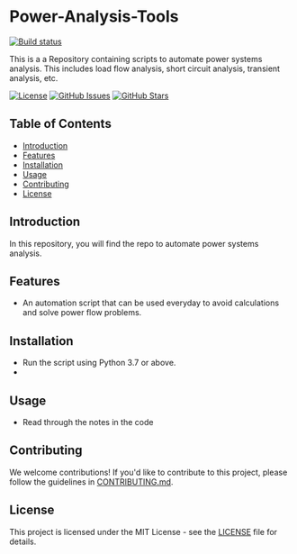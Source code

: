 # Power-Analysis-Tools
[![Build status](https://ci.appveyor.com/api/projects/status/yc3leb1t5t6ue01i?svg=true)]()

This is a a Repository containing scripts to automate power systems analysis. This includes load flow analysis, short circuit analysis, transient analysis, etc.

[![License](https://img.shields.io/badge/License-GNU%20GPL-blue.svg)](https://opensource.org/licenses/MIT)
[![GitHub Issues](https://img.shields.io/github/issues/VoarL/Power-Analysis-Tools.svg)](https://github.com/VoarL/Power-Analysis-Tools/issues)
[![GitHub Stars](https://img.shields.io/github/stars/VoarL/Power-Analysis-Tools.svg)](https://github.com/VoarL/Power-Analysis-Tools/stargazers)

## Table of Contents

- [Introduction](#introduction)
- [Features](#features)
- [Installation](#installation)
- [Usage](#usage)
- [Contributing](#contributing)
- [License](#license)

## Introduction

In this repository, you will find the repo to automate power systems analysis.

## Features

- An automation script that can be used everyday to avoid calculations and solve power flow problems.

## Installation

- Run the script using Python 3.7 or above.
- 
## Usage

- Read through the notes in the code
  
## Contributing

We welcome contributions! If you'd like to contribute to this project, please follow the guidelines in [CONTRIBUTING.md](CONTRIBUTING.md).

## License

This project is licensed under the MIT License - see the [LICENSE](LICENSE) file for details.


